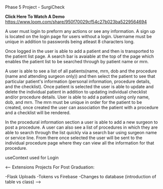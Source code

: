 Phase 5 Project - SurgiCheck

**Click Here To Watch A Demo** https://www.loom.com/share/950f70029cf54c27b023ba5229564694

A user must login to preform any actions or see any information. A sign up is located on the login page for users without a login. Username must be unique in addition to passwords being atleast 8 characters long.

Once logged in the user is able to add a patient and then is transported to the patient list page. A search bar is avaiable at the top of the page which enables the patient list to be searched through by patient name or mrn.

A user is able to see a list of all patients(name, mrn, dob and the procedure (name and attending surgeon only)) and then select the patient to see that particular patient's information (personal information, procedure details, and the checklist). Once patient is selected the user is able to update and delete the individual patient in addition to updating individual checklist and/or procedure details. User is able to add a patient using only name, dob, and mrn. The mrn must be unique in order for the patient to be created, once created the user can association the patient with a procedure and a checklist will be rendered. 

In the procedural information section a user is able to add a new surgeon to post a procedure. A user can also see a list of procedures in which they are able to search through the list quickly via a search bar using surgeon name or service line. From there once selected the user will be sent to the individual procedure page where they can view all the information for that procedure. 

useContext used for Login 

<-- Extensions Projects For Post Graduation:

-Flask Uploads 
-Tokens vs Firebase
-Changes to database (introduction of table vs class) -->

